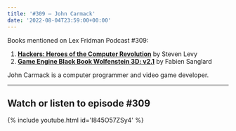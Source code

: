 ```yaml
---
title: '#309 – John Carmack'
date: '2022-08-04T23:59:00+00:00'
---
```


Books mentioned on Lex Fridman Podcast #309:

1. <b><a href="https://amzn.to/3giaUSQ" target="_blank" rel="sponsored noopener noreferrer">Hackers: Heroes of the Computer Revolution</a></b> by Steven Levy
2. <b><a href="https://amzn.to/3GrrlHf" target="_blank" rel="sponsored noopener noreferrer">Game Engine Black Book Wolfenstein 3D: v2.1</a></b> by Fabien Sanglard

John Carmack is a computer programmer and video game developer.

- - - - - -

## Watch or listen to episode #309

{% include youtube.html id='I845O57ZSy4' %}